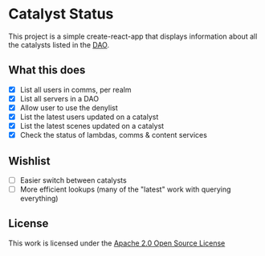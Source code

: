 # Catalyst Status

This project is a simple create-react-app that displays information about all the catalysts listed in the [DAO](https://mainnet.aragon.org/#tcl.eth).

## What this does

- [x] List all users in comms, per realm
- [x] List all servers in a DAO
- [x] Allow user to use the denylist
- [x] List the latest users updated on a catalyst
- [x] List the latest scenes updated on a catalyst
- [x] Check the status of lambdas, comms & content services

## Wishlist

- [ ] Easier switch between catalysts
- [ ] More efficient lookups (many of the "latest" work with querying everything)

## License

This work is licensed under the [Apache 2.0 Open Source License](./LICENSE)
